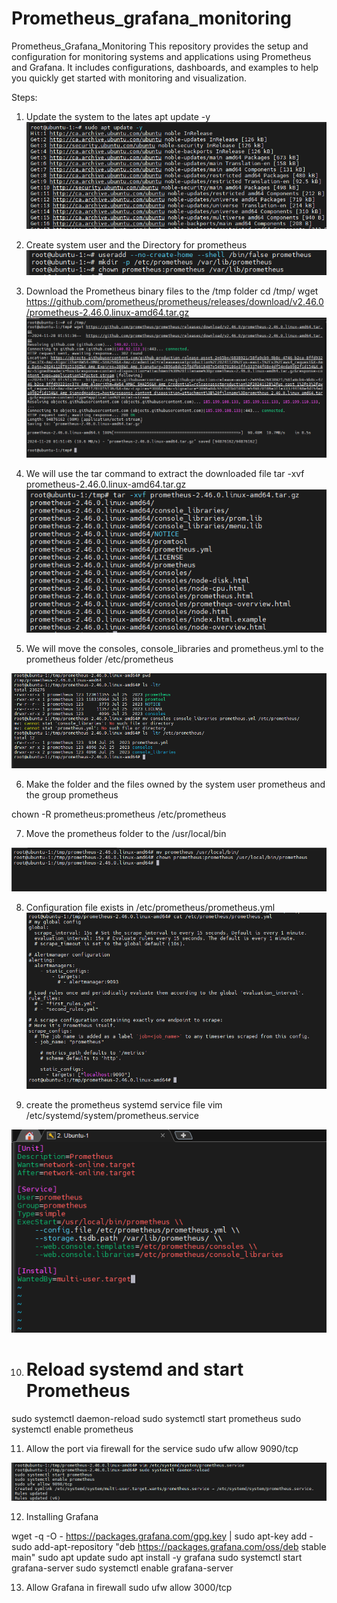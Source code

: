 # Prometheus_grafana_monitoring
Prometheus_Grafana_Monitoring This repository provides the setup and configuration for monitoring systems and applications using Prometheus and Grafana. It includes configurations, dashboards, and examples to help you quickly get started with monitoring and visualization.

Steps:

1) Update the system to the lates 
apt update -y
![alt text](image.png)

2) Create system user and the Directory for prometheus
![alt text](image-1.png)

3) Download the Prometheus binary files to the /tmp folder
cd /tmp/
wget https://github.com/prometheus/prometheus/releases/download/v2.46.0/prometheus-2.46.0.linux-amd64.tar.gz
![alt text](image-3.png)

4) We will use the tar command to extract the downloaded file
tar -xvf prometheus-2.46.0.linux-amd64.tar.gz
![alt text](image-4.png)

5) We will move the consoles, console_libraries and prometheus.yml  to the prometheus folder /etc/prometheus

![alt text](image-5.png)

6) Make the folder and the files owned by the system user prometheus and the group prometheus

chown -R prometheus:prometheus /etc/prometheus

7) Move the prometheus folder to the /usr/local/bin

![alt text](image-6.png)

8) Configuration file exists in /etc/prometheus/prometheus.yml
![alt text](image-7.png)

9) create the prometheus systemd service file 
vim /etc/systemd/system/prometheus.service

![alt text](image-8.png)

10) # Reload systemd and start Prometheus
sudo systemctl daemon-reload
sudo systemctl start prometheus
sudo systemctl enable prometheus

11) Allow the port via firewall for the service 
sudo ufw allow 9090/tcp

![alt text](image-9.png)

12)  Installing Grafana

wget -q -O - https://packages.grafana.com/gpg.key | sudo apt-key add -
sudo add-apt-repository "deb https://packages.grafana.com/oss/deb stable main"
sudo apt update
sudo apt install -y grafana
sudo systemctl start grafana-server
sudo systemctl enable grafana-server

13) Allow Grafana in firewall
sudo ufw allow 3000/tcp
